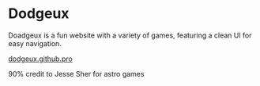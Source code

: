 # Dodgeux

Doadgeux is a fun website with a variety of games, featuring a clean Ul for easy navigation.

[dodgeux.github.pro](dodgeux.github.pro)

90% credit to Jesse Sher for astro games

